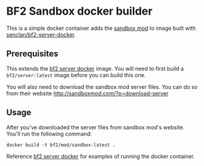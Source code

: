 # BF2 Sandbox docker builder

This is a simple docker container adds the [sandbox mod](http://sandboxmod.com) to image built with [senclan/bf2-server-docker](https://github.com/senclan/bf2-server-docker).

## Prerequisites

This extends the [bf2 server docker](https://github.com/senclan/bf2-server-docker) image.
You will need to first build a `bf2/server:latest` image before you can build this one.

You will also need to download the sandbox mod server files. You can do so from
their website http://sandboxmod.com/?p=download-server

## Usage

After you've downloaded the server files from sandbox mod's website.
You'll run the following command:

```shell
docker build -t bf2/mod/sandbox:latest .
```

Reference [bf2 server docker](https://github.com/senclan/bf2-server-docker) for examples of running the docker container.
